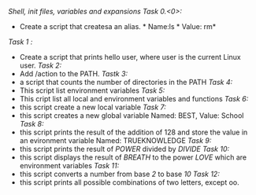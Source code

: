*Shell, init files, variables and expansions*
*Task 0.<0>:*
   * Create a script that createsa an alias.
         * Name:ls
          * Value: rm*

*Task 1 :*
  * Create a script that prints hello user, where user is the current Linux user.
*Task 2:*
  * Add /action to the PATH.
*Tastk 3:*
  * a script that counts the number of directories in the PATH
*Task 4:*
  * This script list environment variables
*Task 5:*
  * This cript list all local and environment variables and functions
*Task 6:*
  * this script create a new local variable
*Task 7:*
  * this script creates a new global variable Named: BEST, Value: School
*Task 8:*
  * this script prints the result of the addition of 128 and store the value in an evironment variable Named: TRUEKNOWLEDGE
*Task 9:*
  * this script prints the result of *POWER* divided by *DIVIDE*
*Task 10:*
  * this script displays the result of *BREATH* to the power *LOVE* which are environment variables
*Task 11:*
  * this script converts a number from base *2* to base *10*
*Task 12:*
  * this script prints all possible combinations of two letters, except oo.

